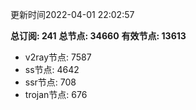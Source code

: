 更新时间2022-04-01 22:02:57

**总订阅: 241**
**总节点: 34660**
**有效节点: 13613**
- v2ray节点: 7587
- ss节点: 4642
- ssr节点: 708
- trojan节点: 676
